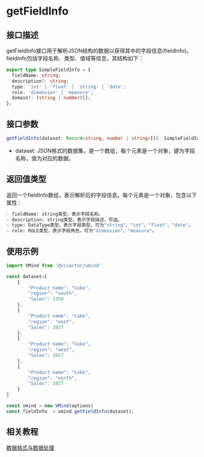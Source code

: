 # getFieldInfo

## 接口描述

getFieldInfo接口用于解析JSON结构的数据以获得其中的字段信息(fieldInfo)。fieldInfo包括字段名称、类型、值域等信息，其结构如下：
```typescript
export type SimpleFieldInfo = {
  fieldName: string;
  description?: string;
  type: 'int' | 'float' | 'string' | 'date';
  role: 'dimension' | 'measure';
  domain?: (string | number)[];
};
```

## 接口参数

```typescript
getFieldInfo(dataset: Record<string, number | string>[]): SimpleFieldInfo[]
```

- dataset: JSON格式的数据集，是一个数组，每个元素是一个对象，键为字段名称，值为对应的数据。

## 返回值类型

返回一个fieldInfo数组，表示解析后的字段信息。每个元素是一个对象，包含以下属性：
```bash
- fieldName: string类型，表示字段名称。
- description: string类型，表示字段描述，可选。
- type: DataType类型，表示字段类型，可为"string"、"int"、"float"、"date"。
- role: ROLE类型，表示字段角色，可为"dimension"、"measure"。
```

## 使用示例

```typescript
import VMind from '@visactor/vmind'

const dataset=[
    {
        "Product name": "Coke",
        "region": "south",
        "Sales": 2350
    },
    {
        "Product name": "Coke",
        "region": "east",
        "Sales": 1027
    },
    {
        "Product name": "Coke",
        "region": "west",
        "Sales": 1027
    },
    {
        "Product name": "Coke",
        "region": "north",
        "Sales": 1027
    }
]

const vmind = new VMind(options)
const fieldInfo  = vmind.getFieldInfo(dataset);
```

## 相关教程
[数据格式与数据处理](../guide/Basic_Tutorial/Chart_Generation)
